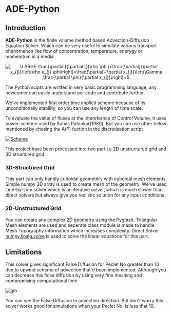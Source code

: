 # ADE-Python

## Introduction
**ADE-Python** is the finite volume method based Advection-Diffusion Equation Solver. Which can be very useful to simulate various transport phenomenon like flow of concentration,
temperature, enerygy or momemtum in a media.

<p align="center">
 <img src="https://latex.codecogs.com/png.latex?\dpi{80}&space;\fn_phv&space;\LARGE&space;\frac{\partial}{\partial&space;t}(\rho&space;\phi)&plus;\frac{\partial}{\partial&space;x_{j}}\left(\rho&space;u_{j}&space;\phi\right)=\frac{\partial}{\partial&space;x_{j}}\left(\Gamma&space;\frac{\partial&space;\phi}{\partial&space;x_{j}}\right)&plus;S" title="\LARGE \frac{\partial}{\partial t}(\rho \phi)+\frac{\partial}{\partial x_{j}}\left(\rho u_{j} \phi\right)=\frac{\partial}{\partial x_{j}}\left(\Gamma \frac{\partial \phi}{\partial x_{j}}\right)+S" />
</p>

The Python scipts are writted in very basic programming language, any newcomer can easily understand our code and contribute further.


We've implemented first order time implicit scheme because of its unconditionally stability, so you can use any length of time scale. 

To evaluate the value of fluxes at the interefernce of Control Volume, it uses power-scheme used by Suhas Patankar(1980). But you can use other below mentioned by chosing the 
A(P) fuction in the discretisation script

<a href="https://imgbb.com/"><img src="https://i.ibb.co/877zbtJ/Scheme.jpg" alt="Scheme" border="0"></a><br />


This project have been processed into two part i.e 2D unstructured grid and 3D structured grid. 

### 3D-Structured Grid
This part can only handly cuboidal geometery with cuboidal mesh elements. Simple numpy 3D array is used to create mesh of the geometry. We've used Line-by-Line solver which is an iterative solver, which is much slower than direct solvers but always give you realistic solution for any input conditions.

### 2D-Unstructured Grid
You can create any complex 2D geometry using the [Pygmsh](https://pypi.org/project/pygmsh/). Triangular Mesh elements are used and seperate class module is made to handle Mesh Topography information which increases complexity.
Direct Solver [numpy.linalg.solve](https://numpy.org/doc/stable/reference/generated/numpy.linalg.solve.html) is used to solve the linear equations for this part.

## Limitations
This solver gives significant False Diffusion for Peclet No greater than 10 due to upwind scheme of advection that'd been implemented. Although you can decrease this false diffusion
by using very fine meshing and compromising computational time

![gih](https://media.giphy.com/media/UhH90i5qBMcz0vdHRw/giphy.gif)

You can see the False Diffusion in advection direction. But don't worry this solver works good for simulations when your Peclet No. is less that 10.

